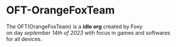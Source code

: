 # OFT-OrangeFoxTeam
The OFT(OrangeFoxTeam) is a **idle org** created by Foxy  
on day _september 14th of 2023_ with focus in games and softwares  
for all devices.

